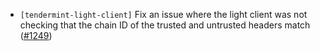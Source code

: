 - `[tendermint-light-client]` Fix an issue where the light client was not
  checking that the chain ID of the trusted and untrusted headers match
  ([#1249](https://github.com/informalsystems/tendermint-rs/pull/1249))
